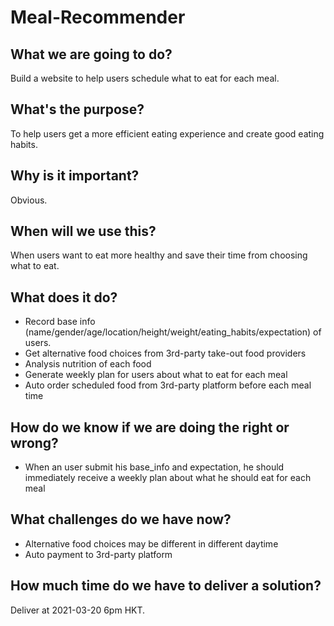 # Meal-Recommender

## What we are going to do?
Build a website to help users schedule what to eat for each meal.

## What's the purpose?
To help users get a more efficient eating experience and create good eating habits.


## Why is it important?
Obvious. 


## When will we use this?
When users want to eat more healthy and save their time from choosing what to eat.


## What does it do?
- Record base info (name/gender/age/location/height/weight/eating_habits/expectation) of users.
- Get alternative food choices from 3rd-party take-out food providers
- Analysis nutrition of each food
- Generate weekly plan for users about what to eat for each meal
- Auto order scheduled food from 3rd-party platform before each meal time


## How do we know if we are doing the right or wrong?
- When an user submit his base_info and expectation, he should immediately receive a weekly plan about what he should eat for each meal


## What challenges do we have now?
- Alternative food choices may be different in different daytime
- Auto payment to 3rd-party platform


## How much time do we have to deliver a solution?
Deliver at 2021-03-20 6pm HKT.
